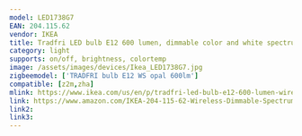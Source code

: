```yaml
---
model: LED1738G7
EAN: 204.115.62
vendor: IKEA
title: Tradfri LED bulb E12 600 lumen, dimmable color and white spectrum opal
category: light
supports: on/off, brightness, colortemp
image: /assets/images/devices/Ikea_LED1738G7.jpg
zigbeemodel: ['TRADFRI bulb E12 WS opal 600lm']
compatible: [z2m,zha]
mlink: https://www.ikea.com/us/en/p/tradfri-led-bulb-e12-600-lumen-wireless-dimmable-color-and-white-spectrum-opal-30411566/
link: https://www.amazon.com/IKEA-204-115-62-Wireless-Dimmable-Spectrum/dp/B07KM993VV
link2: 
link3: 
---
```


